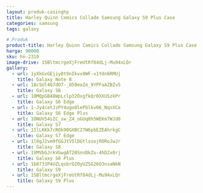 ```yaml
---
layout: produk-casinghp
title: Harley Quinn Comics Collade Samsung Galaxy S9 Plus Case
categories: samsung
tags: galaxy

# Produk
product-title: Harley Quinn Comics Collade Samsung Galaxy S9 Plus Case
harga: 90000
sku: hn-2310
image-drive: 1SBltmcrgeXjFreUtRf84dLj-Mu94xLQr
gallery:
  - url: 1yXkGvGEjiy8t9nIkvx0WF-v1Ydn6RMUj
    title: Galaxy Note 8
  - url: 1AcSUl4Q7dO7-_O59eoZe_9YPFaAZBZv5
    title: Galaxy S6
  - url: 1OMQpGB48WpLclp32OxgfkQr0XXUSzkPr
    title: Galaxy S6 Edge
  - url: 1-Jy4cetJzPY4ugoOlePblkv06_NqsXCe
    title: Galaxy S6 Edge Plus
  - url: 1ONUVS4sIC_sw_Z4_oGUq8h5WEKm7WJd0
    title: Galaxy S7
  - url: 1IlLKKk7cROk90GXBC27W6pbEZEAhrkgC
    title: Galaxy S7 Edge
  - url: 1l8gJ2vm9fGGJtVSlDGtlsvojRORoJwJr
    title: Galaxy S8
  - url: 1VMVbGJrkVGwgAT20SnnDkZu-4hD2x0rj
    title: Galaxy S8 Plus
  - url: 1b8733P4UZLqsbrOZ0yUZSG26O3nsaNkN
    title: Galaxy S9
  - url: 1SBltmcrgeXjFreUtRf84dLj-Mu94xLQr
    title: Galaxy S9 Plus
---
```

